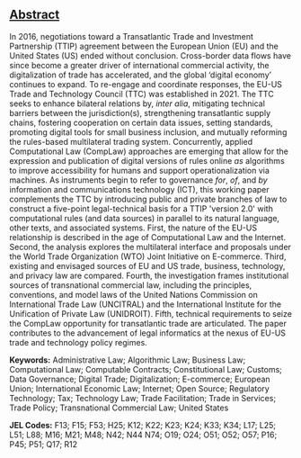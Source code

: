 ## [Abstract](https://github.com/lexmerca/TTIPv2_ToC)

In 2016, negotiations toward a Transatlantic Trade and Investment Partnership (TTIP) agreement between the European Union (EU) and the United States (US) ended without conclusion. Cross-border data flows have since become a greater driver of international commercial activity, the digitalization of trade has accelerated, and the global ‘digital economy’ continues to expand. To re-engage and coordinate responses, the EU-US Trade and Technology Council (TTC) was established in 2021. The TTC seeks to enhance bilateral relations by, *inter alia*, mitigating technical barriers between the jurisdiction(s), strengthening transatlantic supply chains, fostering cooperation on certain data issues, setting standards, promoting digital tools for small business inclusion, and mutually reforming the rules-based multilateral trading system. Concurrently, applied Computational Law (CompLaw) approaches are emerging that allow for the expression and publication of digital versions of rules online *as* algorithms to improve accessibility for humans and support operationalization via machines. As instruments begin to refer to governance *for*, *of*, and *by* information and communications technology (ICT), this working paper complements the TTC by introducing public and private branches of law to construct a five-point legal-technical basis for a TTIP 'version 2.0' with computational rules (and data sources) in parallel to its natural language, other texts, and associated systems. First, the nature of the EU-US relationship is described in the age of Computational Law and the Internet. Second, the analysis explores the multilateral interface and proposals under the World Trade Organization (WTO) Joint Initiative on E-commerce. Third, existing and envisaged sources of EU and US trade, business, technology, and privacy law are compared. Fourth, the investigation frames institutional sources of transnational commercial law, including the principles, conventions, and model laws of the United Nations Commission on International Trade Law (UNCITRAL) and the International Institute for the Unification of Private Law (UNIDROIT). Fifth, technical requirements to seize the CompLaw opportunity for transatlantic trade are articulated. The paper contributes to the advancement of legal informatics at the nexus of EU-US trade and technology policy regimes.


**Keywords:** Administrative Law; Algorithmic Law; Business Law; Computational Law; Computable Contracts; Constitutional Law; Customs; Data Governance; Digital Trade; Digitalization; E-commerce; European Union; International Economic Law; Internet; Open Source; Regulatory Technology; Tax; Technology Law; Trade Facilitation; Trade in Services; Trade Policy; Transnational Commercial Law; United States


**JEL Codes:** F13; F15; F53; H25; K12; K22; K23; K24; K33; K34; L17; L25; L51; L88; M16; M21; M48; N42; N44 N74; O19; O24; O51; O52; O57; P16; P45; P51; Q17; R12

